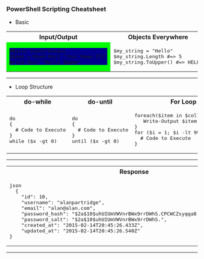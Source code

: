 ### PowerShell Scripting Cheatsheet

* Basic

<table>
<tr><th>Input/Output</th><th>Objects Everywhere</th><th>String Quotes</th></tr>
<tr><td bgcolor="#00FF00">
<pre style="background-color:darkblue">
#Basic Input/Output
$Name = Read-Host "Your Name Plz"
Write-Host "Hello $Name"
</pre>
  
</td><td>
<pre>
$my_string = "Hello"
$my_string.Length #=> 5
$my_string.ToUpper() #=> HELLO
</pre>
  
</td><td>
<pre>
$NAME="John"
Write-Host "Hi $NAME"  #=> Hi John
Write-Host 'Hi $NAME'  #=> Hi $NAME
</pre>
</td></tr> </table>

---

* Loop Structure

<table>
<tr><th>do-while</th><th>do-until</th><th>For Loop</th></tr>
<tr><td>
<pre>
do
{
  # Code to Execute
}
while ($x -gt 0)
</pre>
  
</td><td>
<pre>
do
{
  # Code to Execute
}
until ($x -gt 0)
</pre>
  
</td><td>
<pre>
foreach($item in $collection){   
   Write-Output $item
}
for ($i = 1; $i -lt 99; $i++){ 
  # Code to Execute
}
</pre>
</td></tr> </table>

---


<table>
<tr>
<th>
Response
</th>
</tr>

<tr>
<td>
<pre>
json
  {
    "id": 10,
    "username": "alanpartridge",
    "email": "alan@alan.com",
    "password_hash": "$2a$10$uhUIUmVWVnrBWx9rrDWhS.CPCWCZsyqqa8./whhfzBZydX7yvahHS",
    "password_salt": "$2a$10$uhUIUmVWVnrBWx9rrDWhS.",
    "created_at": "2015-02-14T20:45:26.433Z",
    "updated_at": "2015-02-14T20:45:26.540Z"
}
</pre>
</td>

</tr>
</table>

------

